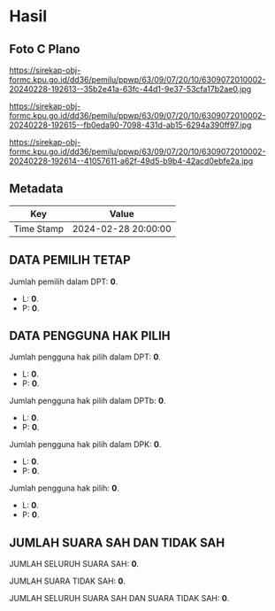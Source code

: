 # Hasil

## Foto C Plano

https://sirekap-obj-formc.kpu.go.id/dd36/pemilu/ppwp/63/09/07/20/10/6309072010002-20240228-192613--35b2e41a-63fc-44d1-9e37-53cfa17b2ae0.jpg

https://sirekap-obj-formc.kpu.go.id/dd36/pemilu/ppwp/63/09/07/20/10/6309072010002-20240228-192615--fb0eda90-7098-431d-ab15-6294a390ff97.jpg

https://sirekap-obj-formc.kpu.go.id/dd36/pemilu/ppwp/63/09/07/20/10/6309072010002-20240228-192614--41057611-a62f-49d5-b9b4-42acd0ebfe2a.jpg


## Metadata

| Key        | Value               |
| ---------- | ------------------- |
| Time Stamp | 2024-02-28 20:00:00 |


## DATA PEMILIH TETAP

Jumlah pemilih dalam DPT: **0**.
 * L: **0**.
 * P: **0**.

## DATA PENGGUNA HAK PILIH

Jumlah pengguna hak pilih dalam DPT: **0**.
 * L: **0**.
 * P: **0**.

Jumlah pengguna hak pilih dalam DPTb: **0**.
 * L: **0**.
 * P: **0**.

Jumlah pengguna hak pilih dalam DPK: **0**.
 * L: **0**.
 * P: **0**.

Jumlah pengguna hak pilih: **0**.
 * L: **0**.
 * P: **0**.

## JUMLAH SUARA SAH DAN TIDAK SAH

JUMLAH SELURUH SUARA SAH: **0**.

JUMLAH SUARA TIDAK SAH: **0**.

JUMLAH SELURUH SUARA SAH DAN SUARA TIDAK SAH: **0**.


